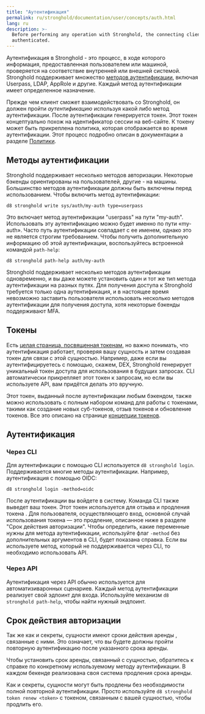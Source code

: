 ```yaml
---
title: "Аутентификация"
permalink: ru/stronghold/documentation/user/concepts/auth.html
lang: ru
description: >-
  Before performing any operation with Stronghold, the connecting client must be
  authenticated.
---
```


Аутентификация в Stronghold - это процесс, в ходе которого информация, предоставленная пользователем или машиной, проверяется на соответствие внутренней или внешней системой. Stronghold поддерживает множество [методов аутентификации](../../auth/), включая Userpass, LDAP, AppRole и другие. Каждый метод аутентификации имеет определенное назначение.

Прежде чем клиент сможет взаимодействовать со Stronghold, он должен пройти _аутентификацию_ используя какой либо метод аутентификации. После аутентификации генерируется токен. Этот токен концептуально похож на идентификатор сессии на веб-сайте. К токену может быть прикреплена политика, которая отображается во время аутентификации. Этот процесс подробно описан в документации а разделе  [Политики](../policy).

## Методы аутентификации

Stronghold поддерживает несколько методов авторизации. Некоторые бэкенды ориентированы на пользователей, другие - на машины. Большинство методов аутентификации должны быть включены перед использованием. Чтобы включить метод аутентификации:

```shell-session
d8 stronghold write sys/auth/my-auth type=userpass
```

Это включает метод аутентификации "userpass" на пути "my-auth". Использовать эту аутентификацию можно будет именно по пути «my-auth». Часто путь аутентификации совпадает с ее именем, однако это не является строгим требованием. Чтобы получить дополнительную информацию об этой аутентификации, воспользуйтесь встроенной командой `path-help`:

```shell-session
d8 stronghold path-help auth/my-auth
```

Stronghold поддерживает несколько методов аутентификации одновременно, и вы даже можете установить один и тот же тип метода аутентификации на разных путях. Для получения доступа к Stronghold требуется только одна аутентификация, и в настоящее время невозможно заставить пользователя использовать несколько методов аутентификации для получения доступа, хотя некоторые бэкенды поддерживают MFA.

## Токены

Есть [целая страница, посвященная токенам](../tokens),
но важно понимать, что аутентификация работает, проверяя вашу
сущность и затем создавая токен для связи с этой сущностью.
Например, даже если вы аутентифицируетесь с помощью, скажем, DEX,
Stronghold генерирует уникальный токен доступа для использования в
будущих запросах. CLI автоматически прикрепляет этот токен к запросам,
но если вы используете API, вам придётся делать это вручную.

Этот токен, выданный после аутентификации любым бэкендом, также можно использовать с полным набором команд для работы с токенами, такими как создание новых суб-токенов, отзыв токенов и обновление токенов. Все это описано на странице [концепции токенов](../tokens).

## Аутентификация

### Через CLI

Для аутентификации с помощью CLI используется `d8 stronghold login`.
Поддерживается многие методы аутентификации. Например, аутентификация
с помощью OIDC:

```shell-session
d8 stronghold login -method=oidc
```

После аутентификации вы войдете в систему. Команда CLI также
выведет ваш токен. Этот токен используется для отзыва и продления токена .
Для пользователя, осуществляющего вход, основной случай использования
токена — это продление, описанное ниже в разделе "Срок действия авторизации".
Чтобы определить, какие переменные нужны для метода аутентификации,
используйте флаг `-method` без дополнительных аргументов в CLI, будет показана справка.
Если вы используете метод, который не поддерживается через CLI, то необходимо
использовать API.

### Через API

Аутентификация через API обычно используется для автоматизиваронных сценариев. Каждый метод аутентификации реализует свой эдпоинт для входа.
Используйте механизм `d8 stronghold path-help`, чтобы найти нужный эндпоинт.

## Срок действия авторизации

Так же как и секреты, сущности имеют сроки действия аренды ,
связанные с ними. Это означает, что вы будете должны пройти повторную аутентификацию
после указанного срока аренды.

Чтобы установить срок аренды, связанный с сущностью, обратитесь к
справке по конкретному используемому методу аутентификации. В каждом бекенде
реализована своя система продления срока аренды.

Как и секреты, сущности могут быть продлены без необходимости полной повторной аутентификации. Просто используйте `d8 stronghold token renew <token>`
с токеном, связанным с вашей сущностью, чтобы продлить его.
